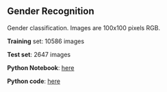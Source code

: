 ## Gender Recognition

Gender classification. Images are 100x100 pixels RGB. 

**Training** set: 10586 images

**Test set**: 2647 images 


**Python Notebook**: [here](gender.ipynb)

**Python code**: [here](gender.py)


